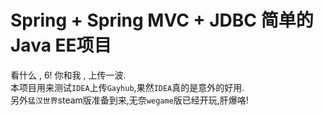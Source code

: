 Spring + Spring MVC + JDBC 简单的Java EE项目
===

看什么 , 6! 你和我 , 上传一波. <br>
本项目用来测试`IDEA`上传`Gayhub`,果然`IDEA`真的是意外的好用.<br>
另外`猛汉世界`steam版准备到来,无奈`wegame`版已经开玩,肝爆咯!
